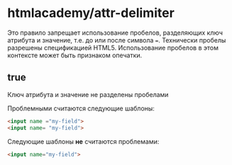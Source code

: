# htmlacademy/attr-delimiter

Это правило запрещает использование пробелов, разделяющих ключ атрибута и значение, т.е. до или после символа `=`. Технически пробелы разрешены спецификацией HTML5.
Использование пробелов в этом контексте может быть признаком опечатки.

## true
Ключ атрибута и значение не разделены пробелами

Проблемными считаются следующие шаблоны:
```html
<input name ="my-field">
<input name= "my-field">
```

Следующие шаблоны **не** считаются проблемами:
```html
<input name="my-field">
```

